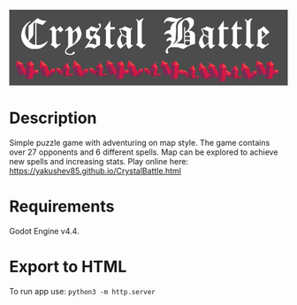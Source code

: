 ![Alt text](logo1.png)

# Description

Simple puzzle game with adventuring on map style. The game contains over 27 opponents and 6 different spells. Map can be explored to achieve new spells and increasing stats. Play online here: https://yakushev85.github.io/CrystalBattle.html

# Requirements

Godot Engine v4.4.

# Export to HTML

To run app use: `python3 -m http.server` 
